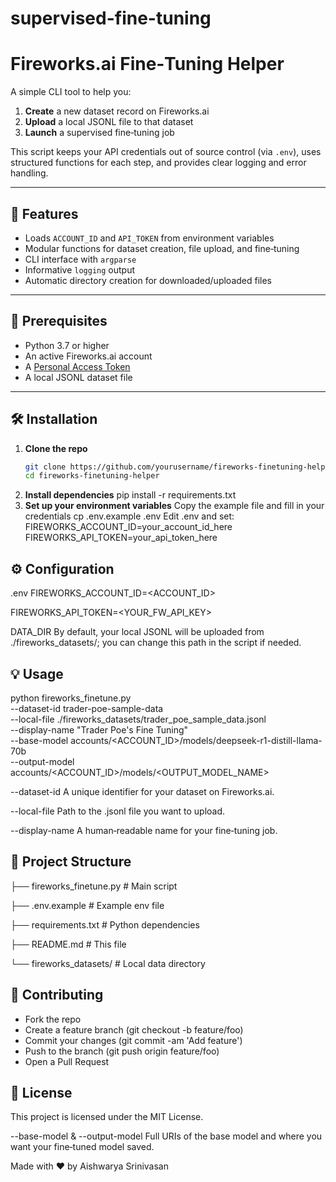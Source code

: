 # supervised-fine-tuning
# Fireworks.ai Fine‑Tuning Helper

A simple CLI tool to help you:

1. **Create** a new dataset record on Fireworks.ai  
2. **Upload** a local JSONL file to that dataset  
3. **Launch** a supervised fine‑tuning job  

This script keeps your API credentials out of source control (via `.env`), uses structured functions for each step, and provides clear logging and error handling.

---

## 🚀 Features

- Loads `ACCOUNT_ID` and `API_TOKEN` from environment variables  
- Modular functions for dataset creation, file upload, and fine‑tuning  
- CLI interface with `argparse`  
- Informative `logging` output  
- Automatic directory creation for downloaded/uploaded files  

---

## 🔧 Prerequisites

- Python 3.7 or higher  
- An active Fireworks.ai account  
- A [Personal Access Token](https://docs.fireworks.ai/authentication)  
- A local JSONL dataset file  

---

## 🛠 Installation

1. **Clone the repo**  
   ```bash
   git clone https://github.com/yourusername/fireworks-finetuning-helper.git
   cd fireworks-finetuning-helper
2. **Install dependencies**
  pip install -r requirements.txt
3. **Set up your environment variables**
   Copy the example file and fill in your credentials
   cp .env.example .env
   Edit .env and set:
   FIREWORKS_ACCOUNT_ID=your_account_id_here
   FIREWORKS_API_TOKEN=your_api_token_here

## ⚙️ Configuration
.env
FIREWORKS_ACCOUNT_ID=<ACCOUNT_ID>

FIREWORKS_API_TOKEN=<YOUR_FW_API_KEY>

DATA_DIR
By default, your local JSONL will be uploaded from ./fireworks_datasets/; you can change this path in the script if needed.

## 💡 Usage
python fireworks_finetune.py \
  --dataset-id trader-poe-sample-data \
  --local-file ./fireworks_datasets/trader_poe_sample_data.jsonl \
  --display-name "Trader Poe's Fine Tuning" \
  --base-model accounts/<ACCOUNT_ID>/models/deepseek-r1-distill-llama-70b \
  --output-model accounts/<ACCOUNT_ID>/models/<OUTPUT_MODEL_NAME>


--dataset-id
A unique identifier for your dataset on Fireworks.ai.

--local-file
Path to the .jsonl file you want to upload.

--display-name
A human‑readable name for your fine‑tuning job.

## 📁 Project Structure

├── fireworks_finetune.py     # Main script

├── .env.example              # Example env file

├── requirements.txt          # Python dependencies

├── README.md                 # This file

└── fireworks_datasets/       # Local data directory


## 🤝 Contributing
- Fork the repo
- Create a feature branch (git checkout -b feature/foo)
- Commit your changes (git commit -am 'Add feature')
- Push to the branch (git push origin feature/foo)
- Open a Pull Request

## 📜 License
This project is licensed under the MIT License.

--base-model & --output-model
Full URIs of the base model and where you want your fine‑tuned model saved.

Made with ❤️ by Aishwarya Srinivasan


